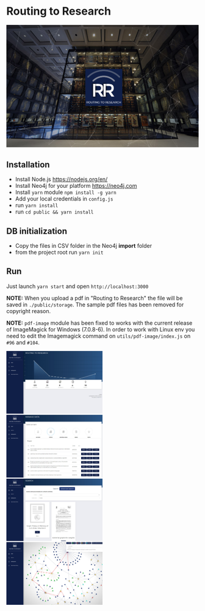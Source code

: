 ﻿# Routing to Research
<img src="public/img/screenshot/1.jpg" alt="Front page"/>


## Installation
- Install Node.js https://nodejs.org/en/
- Install Neo4j for your platform https://neo4j.com
- Install `yarn` module `npm install -g yarn`
- Add your local credentials in `config.js`
- run `yarn install`
- run `cd public && yarn install`

## DB initialization
- Copy the files in CSV folder in the Neo4j **import** folder
- from the project root run `yarn init` 

## Run
Just launch
`yarn start` and open `http://localhost:3000`

**NOTE:** When you upload a pdf in "Routing to Research" the file will be saved in `./public/storage`. The sample pdf files has been removed for copyright reason.

**NOTE:** `pdf-image` module has been fixed to works with the current release of ImageMagick for Windows (7.0.8-6).
In order to work with Linux env you need to edit the Imagemagick command on `utils/pdf-image/index.js` on `#96` and `#104`.

<img style="width:50%" src="public/img/screenshot/2.jpg" alt="Screen2"/>
<img style="width:50%" src="public/img/screenshot/3.jpg" alt="Screen3"/>
<img style="width:50%" src="public/img/screenshot/4.jpg" alt="Screen4"/>
<img style="width:50%" src="public/img/screenshot/5.jpg" alt="Screen5"/>



